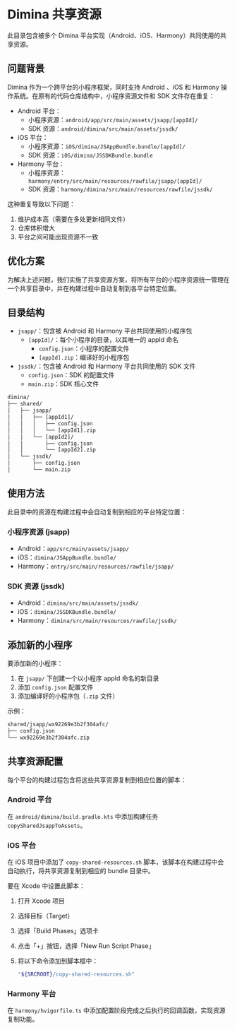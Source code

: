 # Dimina 共享资源

此目录包含被多个 Dimina 平台实现（Android、iOS、Harmony）共同使用的共享资源。

## 问题背景

Dimina 作为一个跨平台的小程序框架，同时支持 Android 、iOS 和 Harmony 操作系统。在原有的代码仓库结构中，小程序资源文件和 SDK 文件存在重复：

- Android 平台：
  - 小程序资源：`android/app/src/main/assets/jsapp/[appId]/`
  - SDK 资源：`android/dimina/src/main/assets/jssdk/`
- iOS 平台：
  - 小程序资源：`iOS/dimina/JSAppBundle.bundle/[appId]/`
  - SDK 资源：`iOS/dimina/JSSDKBundle.bundle`
- Harmony 平台：
  - 小程序资源：`harmony/entry/src/main/resources/rawfile/jsapp/[appId]/`
  - SDK 资源：`harmony/dimina/src/main/resources/rawfile/jssdk/`

这种重复导致以下问题：

1. 维护成本高（需要在多处更新相同文件）
2. 仓库体积增大
3. 平台之间可能出现资源不一致

## 优化方案

为解决上述问题，我们实施了共享资源方案，将所有平台的小程序资源统一管理在一个共享目录中，并在构建过程中自动复制到各平台特定位置。

## 目录结构

- `jsapp/`：包含被 Android 和 Harmony 平台共同使用的小程序包
  - `[appId]/`：每个小程序的目录，以其唯一的 appId 命名
    - `config.json`：小程序的配置文件
    - `[appId].zip`：编译好的小程序包
- `jssdk/`：包含被 Android 和 Harmony 平台共同使用的 SDK 文件
  - `config.json`：SDK 的配置文件
  - `main.zip`：SDK 核心文件

```txt
dimina/
├── shared/
│   ├── jsapp/
│   │   ├── [appId1]/
│   │   │   ├── config.json
│   │   │   └── [appId1].zip
│   │   └── [appId2]/
│   │       ├── config.json
│   │       └── [appId2].zip
│   └── jssdk/
│       ├── config.json
│       └── main.zip
```

## 使用方法

此目录中的资源在构建过程中会自动复制到相应的平台特定位置：

### 小程序资源 (jsapp)

- Android：`app/src/main/assets/jsapp/`
- iOS：`dimina/JSAppBundle.bundle/`
- Harmony：`entry/src/main/resources/rawfile/jsapp/`

### SDK 资源 (jssdk)

- Android：`dimina/src/main/assets/jssdk/`
- iOS：`dimina/JSSDKBundle.bundle/`
- Harmony：`dimina/src/main/resources/rawfile/jssdk/`

## 添加新的小程序

要添加新的小程序：

1. 在 `jsapp/` 下创建一个以小程序 appId 命名的新目录
2. 添加 `config.json` 配置文件
3. 添加编译好的小程序包（`.zip` 文件）

示例：

```txt
shared/jsapp/wx92269e3b2f304afc/
├── config.json
└── wx92269e3b2f304afc.zip
```

## 共享资源配置

每个平台的构建过程包含将这些共享资源复制到相应位置的脚本：

### Android 平台

在 `android/dimina/build.gradle.kts` 中添加构建任务 `copySharedJsappToAssets`。

### iOS 平台

在 iOS 项目中添加了 `copy-shared-resources.sh` 脚本，该脚本在构建过程中会自动执行，将共享资源复制到相应的 bundle 目录中。

要在 Xcode 中设置此脚本：

1. 打开 Xcode 项目
2. 选择目标（Target）
3. 选择「Build Phases」选项卡
4. 点击「+」按钮，选择「New Run Script Phase」
5. 将以下命令添加到脚本框中：

   ```bash
   "${SRCROOT}/copy-shared-resources.sh"
   ```

### Harmony 平台

在 `harmony/hvigorfile.ts` 中添加配置阶段完成之后执行的回调函数，实现资源复制功能。

